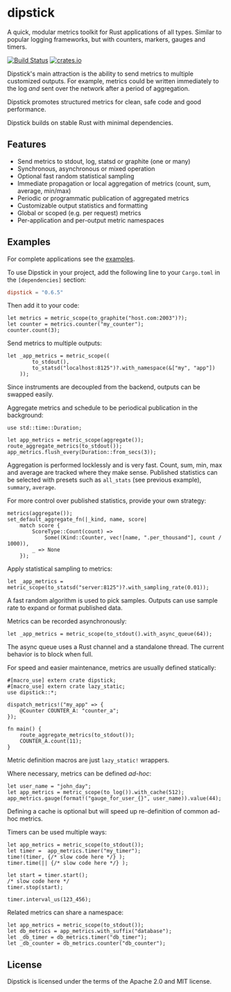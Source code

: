 # dipstick
A quick, modular metrics toolkit for Rust applications of all types. Similar to popular logging frameworks,
but with counters, markers, gauges and timers.

[![Build Status](https://travis-ci.org/fralalonde/dipstick.svg?branch=master)](https://travis-ci.org/fralalonde/dipstick)
[![crates.io](https://img.shields.io/crates/v/dipstick.svg)](https://crates.io/crates/dipstick)
 
Dipstick's main attraction is the ability to send metrics to multiple customized outputs.
For example, metrics could be written immediately to the log _and_ 
sent over the network after a period of aggregation.

Dipstick promotes structured metrics for clean, safe code and good performance.
 
Dipstick builds on stable Rust with minimal dependencies. 

## Features

  - Send metrics to stdout, log, statsd or graphite (one or many)
  - Synchronous, asynchronous or mixed operation
  - Optional fast random statistical sampling
  - Immediate propagation or local aggregation of metrics (count, sum, average, min/max)
  - Periodic or programmatic publication of aggregated metrics
  - Customizable output statistics and formatting
  - Global or scoped (e.g. per request) metrics
  - Per-application and per-output metric namespaces
   
## Examples

For complete applications see the [examples](https://github.com/fralalonde/dipstick/tree/master/examples).

To use Dipstick in your project, add the following line to your `Cargo.toml`
in the `[dependencies]` section:

```toml
dipstick = "0.6.5"
```

Then add it to your code:

```rust,skt-fail,no_run
let metrics = metric_scope(to_graphite("host.com:2003")?);
let counter = metrics.counter("my_counter");
counter.count(3);
```

Send metrics to multiple outputs:

```rust,skt-fail,no_run
let _app_metrics = metric_scope((
        to_stdout(), 
        to_statsd("localhost:8125")?.with_namespace(&["my", "app"])
    ));
```
Since instruments are decoupled from the backend, outputs can be swapped easily.

Aggregate metrics and schedule to be periodical publication in the background:
```rust,skt-run
use std::time::Duration;

let app_metrics = metric_scope(aggregate());
route_aggregate_metrics(to_stdout());
app_metrics.flush_every(Duration::from_secs(3));
```

Aggregation is performed locklessly and is very fast.
Count, sum, min, max and average are tracked where they make sense.
Published statistics can be selected with presets such as `all_stats` (see previous example),
`summary`, `average`.

For more control over published statistics, provide your own strategy:
```rust,skt-run
metrics(aggregate());
set_default_aggregate_fn(|_kind, name, score|
    match score {
        ScoreType::Count(count) => 
            Some((Kind::Counter, vec![name, ".per_thousand"], count / 1000)),
        _ => None
    });
```

Apply statistical sampling to metrics:
```rust,skt-fail
let _app_metrics = metric_scope(to_statsd("server:8125")?.with_sampling_rate(0.01));
```
A fast random algorithm is used to pick samples.
Outputs can use sample rate to expand or format published data.

Metrics can be recorded asynchronously:
```rust,skt-run
let _app_metrics = metric_scope(to_stdout().with_async_queue(64));
```
The async queue uses a Rust channel and a standalone thread.
The current behavior is to block when full.

For speed and easier maintenance, metrics are usually defined statically:
```rust,skt-plain
#[macro_use] extern crate dipstick;
#[macro_use] extern crate lazy_static;
use dipstick::*;

dispatch_metrics!("my_app" => {
    @Counter COUNTER_A: "counter_a";
});

fn main() {
    route_aggregate_metrics(to_stdout());
    COUNTER_A.count(11);
}
```
Metric definition macros are just `lazy_static!` wrappers.


Where necessary, metrics can be defined _ad-hoc_:
```rust,skt-run
let user_name = "john_day";
let app_metrics = metric_scope(to_log()).with_cache(512);
app_metrics.gauge(format!("gauge_for_user_{}", user_name)).value(44);
```
Defining a cache is optional but will speed up re-definition of common ad-hoc metrics.

Timers can be used multiple ways:
```rust,skt-run
let app_metrics = metric_scope(to_stdout());
let timer =  app_metrics.timer("my_timer");
time!(timer, {/* slow code here */} );
timer.time(|| {/* slow code here */} );

let start = timer.start();
/* slow code here */
timer.stop(start);

timer.interval_us(123_456);
```

Related metrics can share a namespace:
```rust,skt-run
let app_metrics = metric_scope(to_stdout());
let db_metrics = app_metrics.with_suffix("database");
let _db_timer = db_metrics.timer("db_timer");
let _db_counter = db_metrics.counter("db_counter");
```

## License

Dipstick is licensed under the terms of the Apache 2.0 and MIT license.

